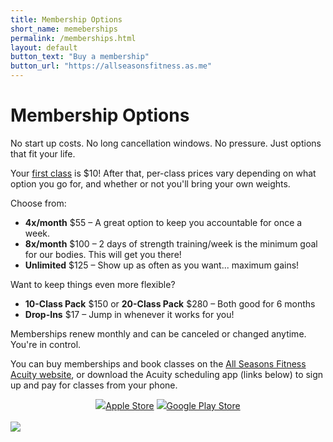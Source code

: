 ```yaml
---
title: Membership Options
short_name: memeberships
permalink: /memberships.html
layout: default
button_text: "Buy a membership"
button_url: "https://allseasonsfitness.as.me"
---
```


# Membership Options

No start up costs. No long cancellation windows. No pressure. Just options that fit your life.

Your [first class](/first-class.html) is $10! After that, per-class prices vary depending on what option you go for, and whether or not you'll bring your own weights. 

Choose from:

- **4x/month** $55 – A great option to keep you accountable for once a week.
- **8x/month** $100 – 2 days of strength training/week is the minimum goal for our bodies. This will get you there!
- **Unlimited** $125 – Show up as often as you want... maximum gains!

Want to keep things even more flexible?

- **10-Class Pack** $150 or **20-Class Pack** $280 – Both good for 6 months
- **Drop-Ins** $17 – Jump in whenever it works for you!

Memberships renew monthly and can be canceled or changed anytime. You're in control.

You can buy memberships and book classes on the  <a href="https://allseasonsfitness.as.me" target="_blank" rel="noopener noreferrer">All Seasons Fitness Acuity website</a>, or download the Acuity scheduling app (links below) to sign up and pay for classes from your phone.

<div style="text-align: center;">
    <a href="https://apps.apple.com/us/app/acuity-scheduling-client/id1509524919" class="btn section-btn" target="_blank" rel="noopener noreferrer"><img src="assets/images/app-store.png"/>Apple Store</a>
    <a href="https://play.google.com/store/apps/details?id=com.acuityscheduling.client.android&hl=en_US" class="btn section-btn" target="_blank" rel="noopener noreferrer"><img src="assets/images/playstore.png"/>Google Play Store</a>
</div>
<br>

<img class="img-responsive asf-img" src="assets/images/group7.png">